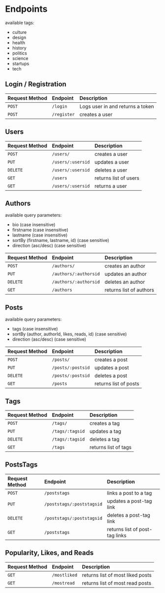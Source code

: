 
# Endpoints

available tags:

- culture
- design
- health
- history
- politics
- science
- startups
- tech

## Login / Registration

| Request Method | Endpoint         | Description                          |
| :------------- | :--------------- | :----------------------------------- |
| `POST`         | `/login`         | Logs user in and returns a token     |
| `POST`         | `/register`      | creates a user                       |

## Users

| Request Method | Endpoint                   | Description                          |
| :------------- | :------------------------- | :----------------------------------- |
| `POST`         | `/users/`                  | creates a user                       |
| `PUT`          | `/users/:usersid`          | updates a user                       |
| `DELETE`       | `/users/:usersid`          | deletes a user                       |
| `GET`          | `/users`                   | returns list of users                |
| `GET`          | `/users/:usersid`          | returns a user                       |

## Authors

available query parameters:

- bio (case insensitive)
- firstname (case insensitive)
- lastname (case insensitive)
- sortBy (firstname, lastname, id) (case sensitive)
- direction (asc/desc) (case sensitive)

| Request Method | Endpoint                   | Description                          |
| :------------- | :------------------------- | :----------------------------------- |
| `POST`         | `/authors/`                | creates an author                    |
| `PUT`          | `/authors/:authorsid`      | updates an author                    |
| `DELETE`       | `/authors/:authorsid`      | deletes an author                    |
| `GET`          | `/authors`                 | returns list of authors              |

## Posts

available query parameters:

- tags (case insensitive)
- sortBy (author, authorId, likes, reads, id) (case sensitive)
- direction (asc/desc) (case sensitive)

| Request Method | Endpoint                   | Description                          |
| :------------- | :------------------------- | :----------------------------------- |
| `POST`         | `/posts/`                  | creates a post                       |
| `PUT`          | `/posts/:postsid`          | updates a post                       |
| `DELETE`       | `/posts/:postsid`          | deletes a post                       |
| `GET`          | `/posts`                   | returns list of posts                |

## Tags

| Request Method | Endpoint                   | Description                          |
| :------------- | :------------------------- | :----------------------------------- |
| `POST`         | `/tags/`                   | creates a tag                        |
| `PUT`          | `/tags/:tagsid`            | updates a tag                        |
| `DELETE`       | `/tags/:tagsid`            | deletes a tag                        |
| `GET`          | `/tags`                    | returns list of tags                 |

## PostsTags

| Request Method | Endpoint                   | Description                          |
| :------------- | :------------------------- | :----------------------------------- |
| `POST`         | `/poststags`               | links a post to a tag                |
| `PUT`          | `/poststags/:poststagsid`  | updates a post-tag link              |
| `DELETE`       | `/poststags/:poststagsid`  | deletes a post-tag link              |
| `GET`          | `/poststags`               | returns list of post-tag links       |

## Popularity, Likes, and Reads

| Request Method | Endpoint                   | Description                          |
| :------------- | :------------------------- | :----------------------------------- |
| `GET`          | `/mostliked`               | returns list of most liked posts     |
| `GET`          | `/mostread`                | returns list of most read posts      |
